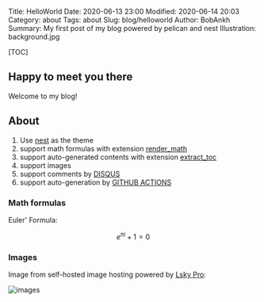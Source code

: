 Title: HelloWorld
Date: 2020-06-13 23:00
Modified: 2020-06-14 20:03
Category: about
Tags: about
Slug: blog/helloworld
Author: BobAnkh
Summary: My first post of my blog powered by pelican and nest
Illustration: background.jpg

[TOC]

## Happy to meet you there

Welcome to my blog!

## About

1. Use [nest](https://github.com/molivier/nest/tree/master) as the theme
2. support math formulas with extension [render_math](https://github.com/getpelican/pelican-plugins/tree/master/render_math)
3. support auto-generated contents with extension [extract_toc](https://github.com/getpelican/pelican-plugins/tree/master/extract_toc)
4. support images
5. support comments by [DISQUS](https://disqus.com/)
6. support auto-generation by [GITHUB ACTIONS](https://github.com/features/actions)

### Math formulas

Euler' Formula:

$$e^{\pi i}+1=0$$

### Images

Image from self-hosted image hosting powered by [Lsky Pro](https://github.com/wisp-x/lsky-pro):

![images](https://image.bobankh.com/2020/05/21/3d4cb9f4e88aa.jpg)
